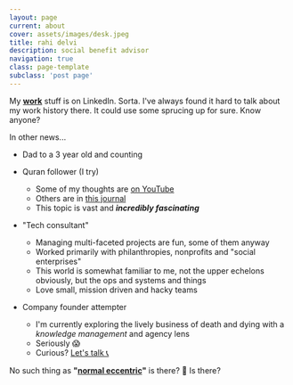 ```yaml
---
layout: page
current: about
cover: assets/images/desk.jpeg
title: rahi delvi
description: social benefit advisor
navigation: true
class: page-template
subclass: 'post page'
---
```


My **[work][1]** stuff is on LinkedIn. Sorta. I've always found it hard to talk about my work history there. It could use some sprucing up for sure. Know anyone?

In other news...

- Dad to a 3 year old and counting

- Quran follower (I try)
    - Some of my thoughts are [on YouTube][2]
    - Others are in [this journal][3]
    - This topic is vast and _**incredibly fascinating**_

- "Tech consultant"
    - Managing multi-faceted projects are fun, some of them anyway
    - Worked primarily with philanthropies, nonprofits and "social enterprises"
    - This world is somewhat familiar to me, not the upper echelons obviously, but the ops and systems and things
    - Love small, mission driven and hacky teams

- Company founder attempter
    - I'm currently exploring the lively business of death and dying with a _knowledge management_ and agency lens
    - Seriously 😱
    - Curious? [Let's talk 📞][4]

No such thing as **"[normal eccentric][5]"** is there? 🤔 Is there?


[1]: https://linkedin.com/in/rahidelvi
[2]: https://www.youtube.com/c/rahidelvi
[3]: https://listed.to/@rahi
[4]: https://vyte.in/rahi
[5]: https://blog.rahidelvi.ca
